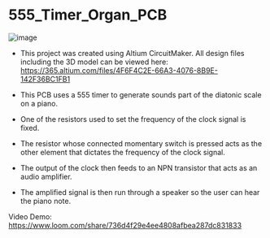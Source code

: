 # 555_Timer_Organ_PCB
![image](https://user-images.githubusercontent.com/82429124/211686518-48bed141-a600-4a02-8dd2-2c03b770cee7.png)

- This project was created using Altium CircuitMaker. All design files including the 3D model can be viewed here: 
https://365.altium.com/files/4F6F4C2E-66A3-4076-8B9E-142F36BC1FB1

- This PCB uses a 555 timer to generate sounds part of the diatonic scale on a piano. 
- One of the resistors used to set the frequency of the clock signal is fixed. 
- The resistor whose connected momentary switch is pressed acts as the other element that dictates the frequency of the clock signal. 
- The output of the clock then feeds to an NPN transistor that acts as an audio amplifier. 
- The amplified signal is then run through a speaker so the user can hear the piano note.

Video Demo: 
https://www.loom.com/share/736d4f29e4ee4808afbea287dc831833
